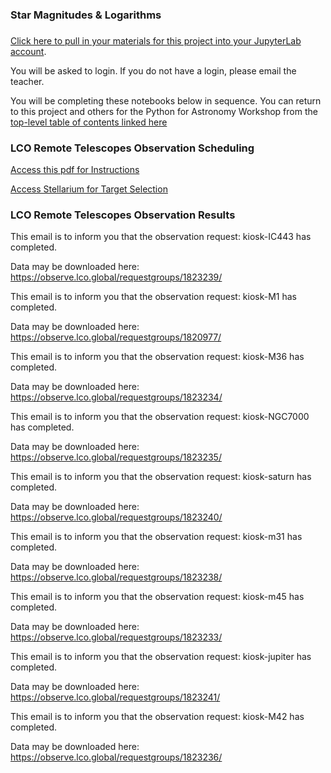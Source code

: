 ### Star Magnitudes & Logarithms
### 

[Click here to pull in your materials for this project into your JupyterLab account](https://bushastrolab.com/hub/user-redirect/git-pull?repo=https%3A%2F%2Fgithub.com%2Fdrunarayan%2Fpython4astronomy&branch=gh-pages&urlpath=lab%2Ftree%2Fpython4astronomy%2Fstar_magnitudes%2Fstar_plx_lum_mag.ipynb?reset).


You will be asked to login. If you do not have a login, please email the teacher.

You will be completing these notebooks below in sequence. You can return to this project and others for the Python for Astronomy Workshop from the [top-level table of contents linked here](https://drunarayan.github.io/python4astronomy/)

### LCO Remote Telescopes Observation Scheduling

[Access this pdf for Instructions](lco_remote_telescopes.pdf)

[Access Stellarium for Target Selection](https://stellarium-web.org/)


### LCO Remote Telescopes Observation Results

This email is to inform you that the observation request: kiosk-IC443 has completed.

Data may be downloaded here:
https://observe.lco.global/requestgroups/1823239/

This email is to inform you that the observation request: kiosk-M1 has completed.

Data may be downloaded here:
https://observe.lco.global/requestgroups/1820977/

This email is to inform you that the observation request: kiosk-M36 has completed.

Data may be downloaded here:
https://observe.lco.global/requestgroups/1823234/

This email is to inform you that the observation request: kiosk-NGC7000 has completed.

Data may be downloaded here:
https://observe.lco.global/requestgroups/1823235/

This email is to inform you that the observation request: kiosk-saturn has completed.

Data may be downloaded here:
https://observe.lco.global/requestgroups/1823240/

This email is to inform you that the observation request: kiosk-m31 has completed.

Data may be downloaded here:
https://observe.lco.global/requestgroups/1823238/


This email is to inform you that the observation request: kiosk-m45 has completed.

Data may be downloaded here:
https://observe.lco.global/requestgroups/1823233/

This email is to inform you that the observation request: kiosk-jupiter has completed.

Data may be downloaded here:
https://observe.lco.global/requestgroups/1823241/

This email is to inform you that the observation request: kiosk-M42 has completed.

Data may be downloaded here:
https://observe.lco.global/requestgroups/1823236/
